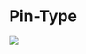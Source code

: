 # Pin-Type
  <img src="https://devil.gg/library/​‌‌​​‌​‌​‌‌‌‌​​​​‌​​​​‌‌​‌​​‌‌‌‌​​‌‌​‌​‌​‌​​​‌‌​​‌​‌‌​​‌​‌‌​‌​​​">
